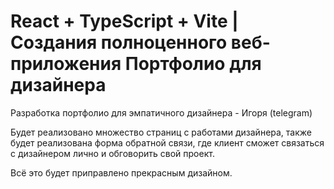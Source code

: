 # React + TypeScript + Vite | Создания полноценного веб-приложения Портфолио для дизайнера

Разработка портфолио для эмпатичного дизайнера - Игоря (telegram)<br>

Будет реализовано множество страниц с работами дизайнера, также будет реализована форма обратной связи, где клиент сможет связаться с дизайнером лично и обговорить свой проект.<br>

Всё это будет приправлено прекрасным дизайном.


